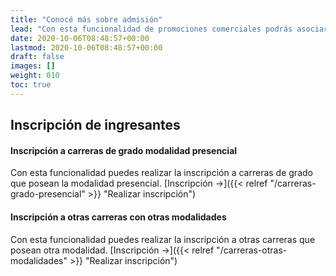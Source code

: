 ```yaml
---
title: "Conocé más sobre admisión"
lead: "Con esta funcionalidad de promociones comerciales podrás asociar descuentos y beneficios a los tickets de estudiantes según los criterios de aplicación que definas. Además, puedes consultar los tickets pendientes de pago y las promociones financieras y comerciales vinculadas con ellos."
date: 2020-10-06T08:48:57+00:00
lastmod: 2020-10-06T08:48:57+00:00
draft: false
images: []
weight: 010
toc: true
---
```


## Inscripción de ingresantes
#### Inscripción a carreras de grado modalidad presencial

Con esta funcionalidad puedes realizar la inscripción a carreras de grado que posean la modalidad presencial. [Inscripción →]({{< relref "/carreras-grado-presencial" >}} "Realizar inscripción")

#### Inscripción a otras carreras con otras modalidades

Con esta funcionalidad puedes realizar la inscripción a otras carreras que posean otra modalidad. [Inscripción →]({{< relref "/carreras-otras-modalidades" >}} "Realizar inscripción")
